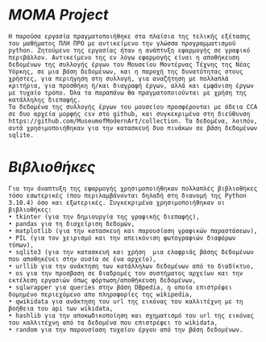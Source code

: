 # *MOMA Project*

	Η παρούσα εργασία πραγματοποιήθηκε στα πλαίσια της τελικής εξέτασης του μαθήματος ΠΛΗ ΠΡΟ με αντικείμενο την γλώσσα προγραμματισμού python. Zητούμενο της εργασίας ήταν η ανάπτυξη εφαρμογής σε γραφικό περιβάλλον. Αντικείμενο της εν λόγω εφαρμογής είναι η αποθήκευση δεδομένων της συλλογής έργων του Μουσείου Μοντέρνας Τέχνης της Νέας Υόρκης, σε μια βάση δεδομένων, και η παροχή της δυνατότητας στους χρήστες, για περιήγηση στη συλλογή, για αναζήτηση με πολλαπλά κριτήρια, για προσθήκη ή/και διαγραφή έργων, αλλά και εμφάνιση έργων με τυχαίο τρόπο. Όλα τα παραπάνω θα πραγματοποιούνται με χρήση της κατάλληλης διεπαφής.
	Τα δεδομένα της συλλογής έργων του μουσείου προσφέρονται με άδεια CCA  σε δυο αρχεία μορφής csv στο github, και συγκεκριμένα στη διεύθυνση https://github.com/MuseumofModernArt/collection. Τα δεδομένα, λοιπόν, αυτά χρησιμοποιήθηκαν για την κατασκευή δυο πινάκων σε βάση δεδομένων sqlite.

# *Βιβλιοθήκες*

	Για την άναπτυξη της εφαρμογής χρησιμοποιήθηκαν πολλαπλές βιβλιοθήκες τόσο εσωτερικές (που περιλαμβάνονται δηλαδή στη διανομή της Python 3.10.4) όσο και εξωτερικές. Συγκεκριμένα χρησιμοποιήθηκαν οι βιβλιοθήκες: 
    • tkinter (για την δημιουργία της γραφικής διεπαφής), 
    • pandas για τη διαχείριση δεδομών, 
    • matplotlib (για την κατασκευή και παρουσίαση γραφικών παραστάσεων),
    • PIL (για τον χειρισμό και την απεικόνιση φωτογραφιών διαφόρων τύπων),
    • sqlite3 (για την κατασκευή και χρήση  μια ελαφριάς βάσης δεδομένων που αποθηκέυει στην ουσία σε ένα αρχείο),
    • urllib για την ανάκτηση των κατάλληλων δεδομένων από το διαδίκτυο,
    • os για την προσβαση σε διαδρομές του συστήματος αρχείων και την εκτέλεση εργασιών όπως φόρτωση/αποθήκευση δεδομένων,
    • sqlwrapper για queries στην βάση DBpedia, η οποία επιστρέφει δομημένο περιεχόμενο απο πληροφορίες της wikipedia,
    • qwikidata για ανάκτηση του url της εικόνας του καλλιτέχνη με τη βοήθεια του api των wikidata,
    • hashlib για την αποκωδικοποίηση και σχηματισμό του url της εικόνας του καλλιτέχνη από τα δεδομένα που επιστρέφει το wikidata,
    • random για την παρουσίαση τυχαίου έργου από την βάση δεδομένων.
